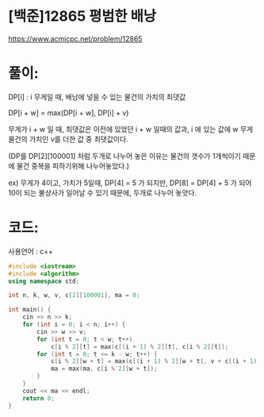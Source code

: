 # [백준]12865 평범한 배낭

https://www.acmicpc.net/problem/12865

# 풀이:

DP[i] : i 무게일 때, 배낭에 넣을 수 있는 물건의 가치의 최댓값

DP[i + w] = max(DP[i + w], DP[i] + v)

무게가 i + w 일 때, 최댓값은 이전에 있었던 i + w 일때의 값과, i 에 있는 값에 w 무게 물건의 가치인 v를 더한 값 중 최댓값이다.

(DP를 DP\[2][100001] 처럼 두개로 나누어 놓은 이유는 물건의 갯수가 1개씩이기 때문에 물건 중복을 피하기위해 나누어놓았다.)

ex) 무게가 4이고, 가치가 5일때, DP[4] = 5 가 되지만, DP[8] = DP[4] + 5 가 되어 10이 되는 불상사가 일어날 수 있기 때문에, 두개로 나누어 놓앗다. 



# **코드:**

사용언어 : c++
```c++
#include <iostream>
#include <algorithm>
using namespace std;

int n, k, w, v, c[2][100001], ma = 0;

int main() {
	cin >> n >> k;
	for (int i = 0; i < n; i++) {
		cin >> w >> v;
		for (int t = 0; t < w; t++)
			c[i % 2][t] = max(c[(i + 1) % 2][t], c[i % 2][t]);
		for (int t = 0; t <= k - w; t++) {
			c[i % 2][w + t] = max(c[(i + 1) % 2][w + t], v + c[(i + 1) % 2][t]);
			ma = max(ma, c[i % 2][w + t]);
		}
	}
	cout << ma << endl;
	return 0;
}
```

